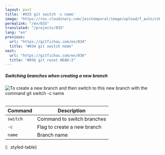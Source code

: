 ```yaml
---
layout: post
title: '#035 git switch -c name'
image: "https://res.cloudinary.com/jesstemporal/image/upload/f_auto/v1642878600/gitfichas/en/035/thumbnail_khbp1l.jpg"
permalink: "/en/035"
translated: "/projects/035"
lang: "en"
previous:
  url: "https://gitfichas.com/en/034"
  title: "#034 git switch nome"
next:
  url: "https://gitfichas.com/en/036"
  title: "#036 git reset HEAD~3"
---
```

##### Switching branches when creating a new branch

<img alt="To create a new branch and then switch to this new branch with the command git switch -c name" src="https://res.cloudinary.com/jesstemporal/image/upload/v1642878600/gitfichas/en/035/full_krt83d.jpg"><br><br>

| Command | Description |
|---------|-------------|
| `switch` | Command to switch branches |
| `-c` | Flag to create a new branch |
| `name` | Branch name |
{: .styled-table}

<br>

<!--
You might also be interested in reading this article:

<a href="https://jtemporal.com/criando-um-novo-branch-e-mudando-pra-ele-com-um-comando/">
  <strong>Criando um novo branch e mudando pra ele com apenas um comando</strong>
</a>
-->
